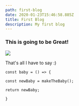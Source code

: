 ```yaml
---
path: first-blog
date: 2020-01-23T15:46:58.885Z
title: First Blog
description: My first blog
---
```

### This is going to be Great!

![](assets/head_shot_circle.png)

That's all I have to say :)

`const baby = () => {`

`const newBaby = makeTheBaby();`

`return newBaby;`

`}`

